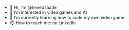 - 👋 Hi, I’m @henedsaade
- 👀 I’m interested in video games and AI
- 🌱 I’m currently learning how to code my own video game
- 📫 How to reach me: on LinkedIn

<!---
henedsaade/henedsaade is a ✨ special ✨ repository because its `README.md` (this file) appears on your GitHub profile.
You can click the Preview link to take a look at your changes.
--->
